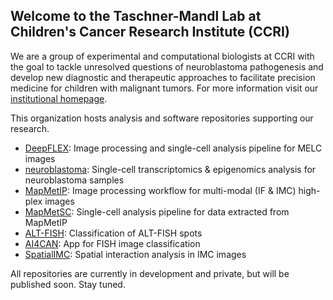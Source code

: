 ## Welcome to the Taschner-Mandl Lab at Children's Cancer Research Institute (CCRI)
We are a group of experimental and computational biologists at CCRI with the goal to tackle unresolved questions of neuroblastoma pathogenesis and develop new diagnostic and therapeutic approaches to facilitate precision medicine for children with malignant tumors. For more information visit our [institutional homepage](https://ccri.at/research-group/sabine-taschner-mandl-group/).

This organization hosts analysis and software repositories supporting our research. 
- [DeepFLEX](https://github.com/TaschnerMandlGroup/DeepFLEX): Image processing and single-cell analysis pipeline for MELC images
- [neuroblastoma](https://github.com/TaschnerMandlGroup/neuroblastoma): Single-cell transcriptomics & epigenomics analysis for neuroblastoma samples
- [MapMetIP](https://github.com/TaschnerMandlGroup/MapMetIP): Image processing workflow for multi-modal (IF & IMC) high-plex images
- [MapMetSC](https://github.com/TaschnerMandlGroup/MapMetSC): Single-cell analysis pipeline for data extracted from MapMetIP
- [ALT-FISH](https://github.com/TaschnerMandlGroup/ALT-FISH): Classification of ALT-FISH spots
- [AI4CAN](https://github.com/TaschnerMandlGroup/AI4CAN): App for FISH image classification
- [SpatialIMC](https://github.com/TaschnerMandlGroup/SpatialIMC): Spatial interaction analysis in IMC images

All repositories are currently in development and private, but will be published soon. Stay tuned.

